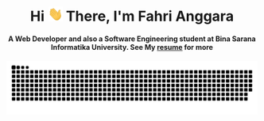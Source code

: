 <div align="center">
<h1 align="center">Hi <img width="30" src="https://github.com/1999AZZAR/1999AZZAR/blob/main/resources/img/waving.gif"> There, I'm Fahri Anggara</h1>
<h4 align="center">A Web Developer and also a Software Engineering student at Bina Sarana Informatika University. See My <a href="#" target="_blank">resume</a> for more</h4>
</div>

<div align="center">
  <a href="https://fahrianggara.gaspol.dev/" target="_blank">
  <img src="https://github.com/1999AZZAR/1999AZZAR/blob/main/resources/img/grid-snake.svg"
       alt="snake" />
  </a>
</div>
